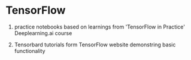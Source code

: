 # TensorFlow


1. practice notebooks based on learnings from 'TensorFlow in Practice' Deeplearning.ai course

2. Tensorbard tutorials form TensorFlow website demonstring basic functionality

